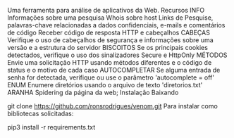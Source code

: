 Uma ferramenta para análise de aplicativos da Web.
Recursos
INFO
Informações sobre uma pesquisa Whois sobre host
Links de Pesquise, palavras-chave relacionadas a dados confidenciais, e-mails e comentários de código
Receber código de resposta HTTP e cabeçalhos
CABEÇAS
Verifique o uso de cabeçalhos de segurança e informações sobre uma versão e a estrutura do servidor
BISCOITOS
Se os principais cookies detectados, verifique o uso dos sinalizadores Secure e HttpOnly
MÉTODOS
Envie uma solicitação HTTP usando métodos diferentes e o código de status e o motivo de cada caso
AUTOCOMPLETAR
Se alguma entrada de senha for detectada, verifique ou use o parâmetro 'autocomplete = off'
ENUM
Enumere diretórios usando o arquivo de texto 'diretorios.txt'
ARANHA
Spidering da página da web;
Instalação
Baixando

git clone https://github.com/ronsrodrigues/venom.git
Para instalar como bibliotecas solicitadas:

pip3 install -r requirements.txt
